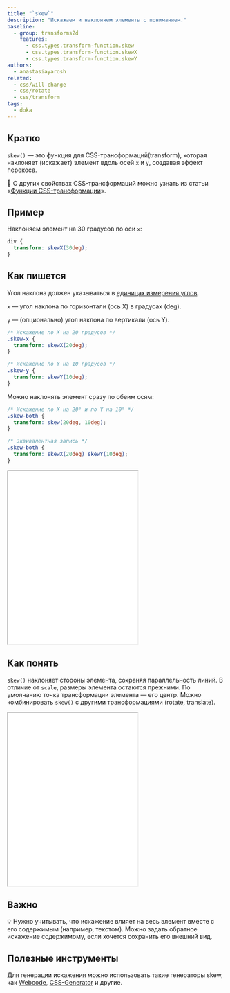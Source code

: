 ```yaml
---
title: "`skew`"
description: "Искажаем и наклоняем элементы с пониманием."
baseline:
  - group: transforms2d
    features:
      - css.types.transform-function.skew
      - css.types.transform-function.skewX
      - css.types.transform-function.skewY
authors:
  - anastasiayarosh
related:
  - css/will-change
  - css/rotate
  - css/transform
tags:
  - doka
---
```


## Кратко

`skew()` — это функция для CSS-трансформаций(transform), которая наклоняет (искажает) элемент вдоль осей `x` и `y`, создавая эффект перекоса.

<aside>

📖 О других свойствах CSS-трансформаций можно узнать из статьи «[Функции CSS-трансформации](/css/transform-function/)».

</aside>

## Пример

Наклоняем элемент на 30 градусов по оси `x`:

```css
div {
  transform: skewX(30deg);
}
```

## Как пишется

Угол наклона должен указываться в [единицах измерения углов](/css/numeric-types/#edinicy-izmereniya-uglov).

`x` — угол наклона по горизонтали (ось X) в градусах (deg).

`y` — (опционально) угол наклона по вертикали (ось Y).

```css
/* Искажение по X на 20 градусов */
.skew-x {
  transform: skewX(20deg);
}

/* Искажение по Y на 10 градусов */
.skew-y {
  transform: skewY(10deg);
}
```

Можно наклонять элемент сразу по обеим осям:

```css
/* Искажение по X на 20° и по Y на 10° */
.skew-both {
  transform: skew(20deg, 10deg);
}

/* Эквивалентная запись */
.skew-both {
  transform: skewX(20deg) skewY(10deg);
}
```

<iframe title="Демонстрация разных значений skew" src="demos/basic/" height="400"></iframe>

## Как понять

`skew()` наклоняет стороны элемента, сохраняя параллельность линий. В отличие от `scale`, размеры элемента остаются прежними. По умолчанию точка трансформации элемента — его центр. Можно комбинировать `skew()` с другими трансформациями (rotate, translate).

<iframe title="Демонстрация свойства skew вместе с другими свойствами трансформации" src="demos/combination/" height="400"></iframe>

## Важно

💡 Нужно учитывать, что искажение влияет на весь элемент вместе с его содержимым (например, текстом). Можно задать обратное искажение содержимому, если хочется сохранить его внешний вид.

## Полезные инструменты

Для генерации искажения можно использовать такие генераторы skew, как [Webcode](https://webcode.tools/css-generator/skew), [CSS-Generator](https://css-generator.netlify.app/transform-skew) и другие.
